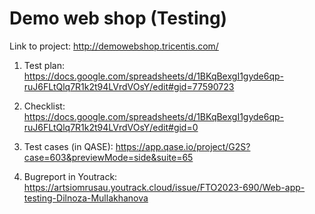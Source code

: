 # Demo web shop (Testing)

Link to project: http://demowebshop.tricentis.com/

1. Test plan: https://docs.google.com/spreadsheets/d/1BKqBexgI1gyde6qp-ruJ6FLtQlq7R1k2t94LVrdVOsY/edit#gid=77590723

2. Checklist: https://docs.google.com/spreadsheets/d/1BKqBexgI1gyde6qp-ruJ6FLtQlq7R1k2t94LVrdVOsY/edit#gid=0

3. Test cases (in QASE): https://app.qase.io/project/G2S?case=603&previewMode=side&suite=65

4. Bugreport in Youtrack: https://artsiomrusau.youtrack.cloud/issue/FTO2023-690/Web-app-testing-Dilnoza-Mullakhanova
